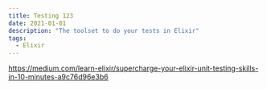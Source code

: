 ```yaml
---
title: Testing 123
date: 2021-01-01
description: "The toolset to do your tests in Elixir"
tags:
  - Elixir
---
```



https://medium.com/learn-elixir/supercharge-your-elixir-unit-testing-skills-in-10-minutes-a9c76d96e3b6
